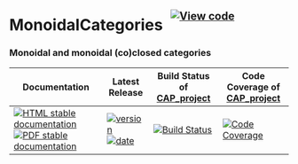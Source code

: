 <!-- BEGIN HEADER -->
# MonoidalCategories&ensp;<sup><sup>[![View code][code-img]][code-url]</sup></sup>

### Monoidal and monoidal (co)closed categories

| Documentation | Latest Release | Build Status of [CAP_project](/../../) | Code Coverage of [CAP_project](/../../) |
| ------------- | -------------- | ------------ | ------------- |
| [![HTML stable documentation][html-img]][html-url] [![PDF stable documentation][pdf-img]][pdf-url] | [![version][version-img]][version-url] [![date][date-img]][date-url] | [![Build Status][tests-img]][tests-url] | [![Code Coverage][codecov-img]][codecov-url] |

<!-- END HEADER -->

<!-- BEGIN FOOTER -->
[html-img]: https://img.shields.io/badge/🔗%20HTML-stable-blue.svg
[html-url]: https://homalg-project.github.io/CAP_project/MonoidalCategories/doc/chap0_mj.html

[pdf-img]: https://img.shields.io/badge/🔗%20PDF-stable-blue.svg
[pdf-url]: https://homalg-project.github.io/CAP_project/MonoidalCategories/download_pdf.html

[version-img]: https://img.shields.io/endpoint?url=https://homalg-project.github.io/CAP_project/MonoidalCategories/badge_version.json&label=🔗%20version&color=yellow
[version-url]: https://homalg-project.github.io/CAP_project/MonoidalCategories/view_release.html

[date-img]: https://img.shields.io/endpoint?url=https://homalg-project.github.io/CAP_project/MonoidalCategories/badge_date.json&label=🔗%20released%20on&color=yellow
[date-url]: https://homalg-project.github.io/CAP_project/MonoidalCategories/view_release.html

[tests-img]: https://github.com/homalg-project/CAP_project/workflows/Tests/badge.svg?branch=master
[tests-url]: https://github.com/homalg-project/CAP_project/actions?query=workflow%3ATests+branch%3Amaster

[codecov-img]: https://codecov.io/gh/homalg-project/CAP_project/branch/master/graph/badge.svg
[codecov-url]: https://codecov.io/gh/homalg-project/CAP_project

[code-img]: https://img.shields.io/badge/-View%20code-blue?logo=github
[code-url]: https://github.com/homalg-project/CAP_project/tree/master/MonoidalCategories#top
<!-- END FOOTER -->
